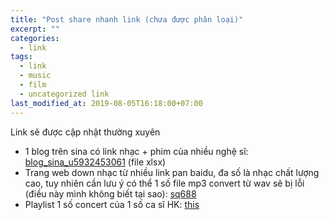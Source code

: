 ```yaml
---
title: "Post share nhanh link (chưa được phân loại)"
excerpt: ""
categories:
  - link
tags:
  - link
  - music
  - film
  - uncategorized link
last_modified_at: 2019-08-05T16:18:00+07:00
---
```


Link sẽ được cập nhật thường xuyên

- 1 blog trên sina có link nhạc + phim của nhiều nghệ sĩ: [blog_sina_u5932453061](https://github.com/hkmusic-film/site-data/blob/master/blog_sina_u5932453061.xlsx) (file xlsx)
- Trang web down nhạc từ nhiều link pan baidu, đa số là nhạc chất lượng cao, tuy nhiên cần lưu ý có thể 1 số file mp3 convert từ wav sẽ bị lỗi (điều này mình không biết tại sao): [sq688](https://www.sq688.com/detail/547.html)
- Playlist 1 số concert của 1 số ca sĩ HK: [this](https://www.youtube.com/playlist?list=PLqQb_9kDZgTq-BgWjjfSEOeWl2yYb8WX4)
